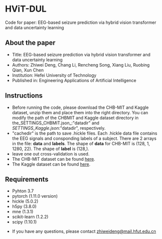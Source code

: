 # HViT-DUL
Code for paper: EEG-based seizure prediction via hybrid vision transformer and data uncertainty learning

## About the paper
* Title: EEG-based seizure prediction via hybrid vision transformer and data uncertainty learning
* Authors: Zhiwei Deng, Chang Li, Rencheng Song, Xiang Liu, Ruobing Qian, Xun Chen
* Institution: Hefei University of Technology
* Published in: Engineering Applications of Artificial Intelligence
## Instructions
* Before running the code, please download the CHB-MIT and Kaggle dataset, unzip them and place them into the right directory. You can modify the path of the CHBMIT and Kaggle dataset directory in the_SETTINGS_CHBMIT.json_:"datadir" and _SETTINGS_Kaggle.json_:"datadir", respectively.
* "cachedir" is the path to save .hickle files. Each .hickle data file contains the EEG signals and consponding labels of a subject. There are 2 arrays in the file: **data** 
and **labels**. The shape of **data** for CHB-MIT is (128, 1, 1280, 22). The shape of **label** is (128,). 
* leave one out cross-validation is used.
* The CHB-MIT dataset can be found [here](https://physionet.org/content/chbmit/1.0.0/).
* The Kaggle dataset can be found [here]( https://www.kaggle.com/c/seizure-prediction/data).

## Requirements
+ Pyhton 3.7
+ pytorch (1.11.0 version)
+ hickle (5.0.2)
+ h5py (3.8.0)
+ mne (1.3.1)
+ scikit-learn (1.2.2)
+ scipy (1.10.1)
* If you have any questions, please contact zhiweideng@mail.hfut.edu.cn
